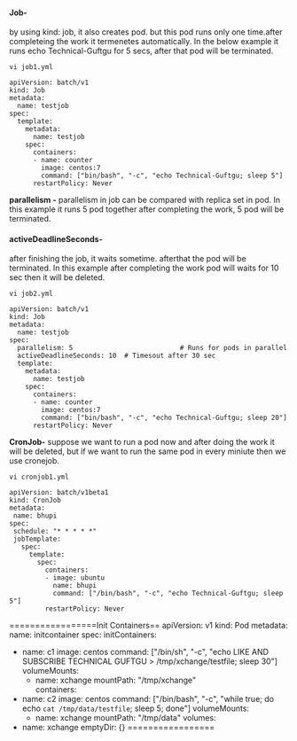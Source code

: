 
#### Job-
by using kind: job, it also creates pod. but this pod runs only one time.after completeing the work it
termenetes automatically. In the below example it runs echo Technical-Guftgu for 5 secs, after that
pod will be terminated.
```
vi job1.yml
```
```
apiVersion: batch/v1
kind: Job
metadata:
  name: testjob
spec:
  template:
    metadata:
      name: testjob
    spec:
      containers:
      - name: counter
        image: centos:7
        command: ["bin/bash", "-c", "echo Technical-Guftgu; sleep 5"]
      restartPolicy: Never
```
**parallelism -** parallelism in job can be compared with replica set in pod.
In this example it runs 5 pod together after completing the work, 5 pod will be terminated.
#### **activeDeadlineSeconds**-
after finishing the job, it waits sometime. afterthat the pod 
will be terminated. In this example after completing the work pod will waits for 10 sec
then it will be deleted.
```
vi job2.yml
```
```
apiVersion: batch/v1
kind: Job
metadata:
  name: testjob
spec:
  parallelism: 5                           # Runs for pods in parallel
  activeDeadlineSeconds: 10  # Timesout after 30 sec
  template:
    metadata:
      name: testjob
    spec:
      containers:
      - name: counter
        image: centos:7
        command: ["bin/bash", "-c", "echo Technical-Guftgu; sleep 20"]
      restartPolicy: Never
```
**CronJob-**
           suppose we want to run a pod now and after doing the work it will be deleted, but if we 
want to run the same pod in every miniute then we use cronejob.
```
vi cronjob1.yml
```
```
apiVersion: batch/v1beta1
kind: CronJob
metadata:
 name: bhupi
spec:
 schedule: "* * * * *"
 jobTemplate:
   spec:
     template:
       spec:
         containers:
         - image: ubuntu
           name: bhupi
           command: ["/bin/bash", "-c", "echo Technical-Guftgu; sleep 5"]
         restartPolicy: Never
```
=================Init Containers==
apiVersion: v1
kind: Pod
metadata:
  name: initcontainer
spec:
  initContainers:
  - name: c1
    image: centos
    command: ["/bin/sh", "-c", "echo LIKE AND SUBSCRIBE TECHNICAL GUFTGU > /tmp/xchange/testfile; sleep 30"]
    volumeMounts:        
      - name: xchange
        mountPath: "/tmp/xchange"  
  containers:
  - name: c2
    image: centos
    command: ["/bin/bash", "-c", "while true; do echo `cat /tmp/data/testfile`; sleep 5; done"]
    volumeMounts:
      - name: xchange
        mountPath: "/tmp/data"
  volumes:                            
  - name: xchange
    emptyDir: {}
=================
